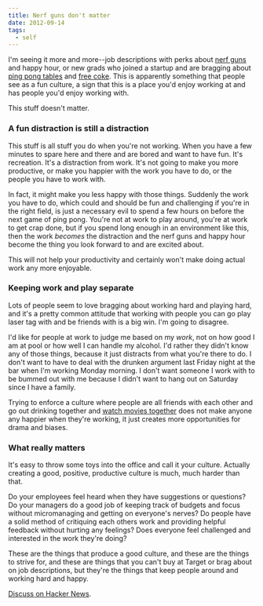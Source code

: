 ```yaml
---
title: Nerf guns don't matter
date: 2012-09-14
tags:
  - self
---
```


I'm seeing it more and more--job descriptions with perks about [nerf guns](http://www.businessinsider.com/bliptv-office-tour-2011-3?op=1) and happy hour, or new grads who joined a startup and are bragging about [ping pong tables](http://www.linkedin.com/jobs/jobs-Senior-Android-Developer-3450473) and [free coke](http://www.linkedin.com/jobs/jobs-Director-Sales-3586917). This is apparently something that people see as a fun culture, a sign that this is a place you'd enjoy working at and has people you'd enjoy working with.

This stuff doesn't matter.

### A fun distraction is still a distraction

This stuff is all stuff you do when you're not working. When you have a few minutes to spare here and there and are bored and want to have fun. It's recreation. It's a distraction from work. It's not going to make you more productive, or make you happier with the work you have to do, or the people you have to work with.

In fact, it might make you less happy with those things. Suddenly the work you have to do, which could and should be fun and challenging if you're in the right field, is just a necessary evil to spend a few hours on before the next game of ping pong. You're not at work to play around, you're at work to get crap done, but if you spend long enough in an environment like this, then the work _becomes_ the distraction and the nerf guns and happy hour become the thing you look forward to and are excited about.

This will not help your productivity and certainly won't make doing actual work any more enjoyable.

### Keeping work and play separate

Lots of people seem to love bragging about working hard and playing hard, and it's a pretty common attitude that working with people you can go play laser tag with and be friends with is a big win. I'm going to disagree.

I'd like for people at work to judge me based on my _work_, not on how good I am at pool or how well I can handle my alcohol. I'd rather they didn't know any of those things, because it just distracts from what you're there to do. I don't want to have to deal with the drunken argument last Friday night at the bar when I'm working Monday morning. I don't want someone I work with to be bummed out with me because I didn't want to hang out on Saturday since I have a family.

Trying to enforce a culture where people are all friends with each other and go out drinking together and [watch movies together](https://drchrono.com/jobs) does not make anyone any happier when they're working, it just creates more opportunities for drama and biases.

### What really matters

It's easy to throw some toys into the office and call it your culture. Actually creating a good, positive, productive culture is much, much harder than that.

Do your employees feel heard when they have suggestions or questions? Do your managers do a good job of keeping track of budgets and focus without micromanaging and getting on everyone's nerves? Do people have a solid method of critiquing each others work and providing helpful feedback without hurting any feelings? Does everyone feel challenged and interested in the work they're doing?

These are the things that produce a good culture, and these are the things to strive for, and these are things that you can't buy at Target or brag about on job descriptions, but they're the things that keep people around and working hard and happy.

[Discuss on Hacker News](http://news.ycombinator.com/item?id=4511104).
